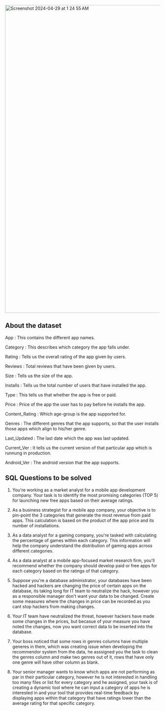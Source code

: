 
<img width="1000" alt="Screenshot 2024-04-29 at 1 24 55 AM" src="https://github.com/varunmalani/Case-Studies/assets/51241123/b357435e-6a2d-4ff2-9055-a460f28f9735">

## About the dataset

App : This contains the different app names. <br>

Category : This describes which category the app falls under. <br>

Rating : Tells us the overall rating of the app given by users. <br>

Reviews : Total reviews that have been given by users. <br>

Size : Tells us the size of the app. <br>

Installs : Tells us the total number of users that have installed the app. <br>

Type : This tells us that whether the app is free or paid. <br>

Price : Price of the app the user has to pay before he installs the app. <br>

Content_Rating : Which age-group is the app supported for. <br>

Genres : The different genres that the app supports, so that the user installs those apps which align to his/her genre. <br>

Last_Updated : The last date which the app was last updated. <br>

Current_Ver : It tells us the current version of that particular app which is runnung in production. <br>

Android_Ver : The android version that the app supports. <br>

## SQL Questions to be solved

1. You're working as a market analyst for a mobile app development company. Your task is to identify the most promising categories (TOP 5) for launching new free apps based on their average ratings.

2. As a business strategist for a mobile app company, your objective is to pin-point the 3 categories that generate the most revenue from paid apps. This calculation is based on the product of the app price and its number of installations.

3. As a data analyst for a gaming company, you're tasked with calculating the percentage of games within each category. This information will help the company understand the distribution of gaming apps across different categories.

4. As a data analyst at a mobile app-focused market research firm, you'll recommend whether the company should develop paid or free apps for each category based on the ratings of that category.

5. Suppose you're a database administrator, your databases have been hacked and hackers are changing the price of certain apps on the database, its taking long for IT team to neutralize the hack, however you as a responsible manager don't want your data to be changed. Create some measures where the changes in price can be recorded as you cant stop hackers from making changes.

6. Your IT team have neutralized the threat, however hackers have made some changes in the prices, but becasue of your measure you have noted the changes, now you want correct data to be inserted into the database.

7. Your boss noticed that some rows in genres columns have multiple generes in them, which was creating issue when developing the recommendor system from the data, he asssigned you the task to clean the genres column and make two genres out of it, rows that have only one genre will have other column as blank.

8. Your senior manager wants to know which apps are not performing as par in their particular category, however he is not interested in handling too many files or list for every category and he assigned, your task is of creating a dynamic tool where he can input a category of apps he is interested in and your tool that provides real-time feedback by displaying apps within that category that have ratings lower than the average rating for that specific category.
